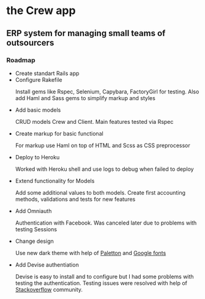 <h1>the Crew app</h1>
<h2>ERP system for managing small teams of outsourcers</h2>
<h3>Roadmap</h3>

<ul>
  <li>Create standart Rails app</li>
  <li>Configure Rakefile
    <p>Install gems like Rspec, Selenium, Capybara, FactoryGirl for testing. Also add Haml and Sass gems to simplify markup and styles</p>
  </li>
  <li>Add basic models
    <p>CRUD models Crew and Client. Main features tested via Rspec</p>
  </li>
  <li>Create markup for basic functional
    <p>For markup use Haml on top of HTML and Scss as CSS preprocessor</>
  </li>
  <li>Deploy to Heroku
    <p>Worked with Heroku shell and use logs to debug when failed to deploy</p>
  </li>
  <li>Extend functionality for Models
    <p>Add some additional values to both models. Create first accounting methods, validations and tests for new features</p>
  </li>
  <li>Add Omniauth 
    <p>Authentication with Facebook. Was canceled later due to problems with testing Sessions</p>
  </li>
  <li>Change design
    <p>Use new dark theme with help of <a href='http://paletton.com/'>Paletton</a> and <a         href='http://www.google.com/fonts' for set up colors and fonts>Google fonts</a></p>
  </li>
  <li>Add Devise authentiation
    <p>Devise is easy to install and to configure but I had some problems with testing the authentication.
    Testing issues were resolved with help of <a href='stackoverflow.com'>Stackoverflow</a> community.
    </p>
  </li>
</ul
